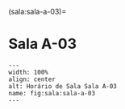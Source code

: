 (sala:sala-a-03)=

# Sala A-03

```{figure} ../_static/img/sala/sala-a-03.png
---
width: 100%
align: center
alt: Horário de Sala Sala A-03
name: fig:sala:sala-a-03
---
```

